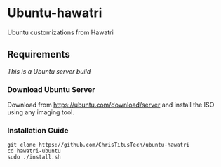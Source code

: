 # Ubuntu-hawatri
Ubuntu customizations from Hawatri
 
## Requirements
_This is a Ubuntu server build_

### Download Ubuntu Server

Download from <https://ubuntu.com/download/server> and install the ISO using any imaging tool. 

### Installation Guide

```
git clone https://github.com/ChrisTitusTech/ubuntu-hawatri
cd hawatri-ubuntu
sudo ./install.sh
```

